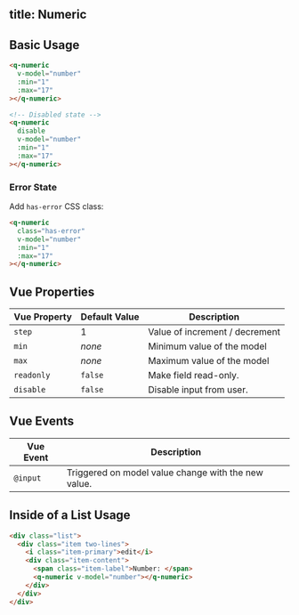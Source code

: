 title: Numeric
---
<input type="hidden" data-fullpage-demo="form/numeric">

## Basic Usage

``` html
<q-numeric
  v-model="number"
  :min="1"
  :max="17"
></q-numeric>

<!-- Disabled state -->
<q-numeric
  disable
  v-model="number"
  :min="1"
  :max="17"
></q-numeric>
```

### Error State
Add `has-error` CSS class:
``` html
<q-numeric
  class="has-error"
  v-model="number"
  :min="1"
  :max="17"
></q-numeric>
```

## Vue Properties

| Vue Property | Default Value | Description |
| --- | --- | --- |
| `step` | 1 | Value of increment / decrement |
| `min` | *none* | Minimum value of the model |
| `max` | *none* | Maximum value of the model |
| `readonly` | `false` | Make field read-only. |
| `disable` | `false` | Disable input from user. |

## Vue Events
| Vue Event | Description |
| --- | --- |
| `@input` | Triggered on model value change with the new value. |

## Inside of a List Usage

``` html
<div class="list">
  <div class="item two-lines">
    <i class="item-primary">edit</i>
    <div class="item-content">
      <span class="item-label">Number: </span>
      <q-numeric v-model="number"></q-numeric>
    </div>
  </div>
</div>
```
